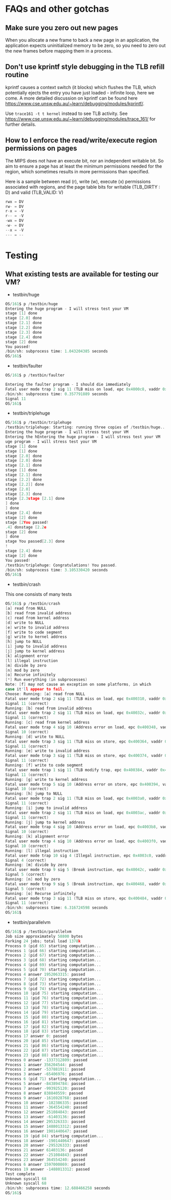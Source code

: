 # FAQs and other gotchas

## Make sure you zero out new pages

When you allocate a new frame to back a new page in an application, the application expects uninitialized memory to be zero, so you need to zero out the new frames before mapping them in a process.

## Don't use kprintf style debugging in the TLB refill routine

kprintf causes a context switch (it blocks) which flushes the TLB, which potentially ejects the entry you have just loaded - infinite loop, here we come. A more detailed discussion on kprintf can be found here https://www.cse.unsw.edu.au/~learn/debugging/modules/kprintf/.

Use `trace161 -t t kernel` instead to see TLB activity. See https://www.cse.unsw.edu.au/~learn/debugging/modules/trace_161/ for further details.

## How to I enforce the read/write/execute region permissions on pages

The MIPS does not have an execute bit, nor an independent writable bit. So aim to ensure a page has at least the minimum permissions needed for the region, which sometimes results in more permissions than specified.

Here is a sample between read (r), write (w), execute (x) permissions associated with regions, and the page table bits for writable (TLB_DIRTY : D) and valid (TLB_VALID: V)

```C
rwx = DV
rw- = DV
r-x = -V
r-- = -V
-wx = DV
-w- = DV
--x = -V
--- = --
```

# Testing

## What existing tests are available for testing our VM?

- testbin/huge

```C
OS/161$ p /testbin/huge
Entering the huge program - I will stress test your VM
stage [1] done
stage [2.0] done
stage [2.1] done
stage [2.2] done
stage [2.3] done
stage [2.4] done
stage [2] done
You passed!
/bin/sh: subprocess time: 1.043204385 seconds
OS/161$
```

- testbin/faulter

```C
OS/161$ p /testbin/faulter

Entering the faulter program - I should die immediately
Fatal user mode trap 2 sig 11 (TLB miss on load, epc 0x4000c8, vaddr 0x40000000)
/bin/sh: subprocess time: 0.357791889 seconds
Signal 11
OS/161$
```

- testbin/triplehuge

```C
OS/161$ p /testbin/triplehuge
/testbin/triplehuge: Starting: running three copies of /testbin/huge...
Entering the huge program - I will stress test your VM
Entering the hEntering the huge program - I will stress test your VM
uge program - I will stress test your VM
stage [1] done
stage [1] done
stage [2.0] done
stage [2.0] done
stage [2.1] done
stage [1] done
stage [2.1] done
stage [2.2] done
stage [2.2]] done
stage [2.0] 
stage [2.3] done
stage [2.3stage [2.1] done
] done
] done
stage [2.4] done
stage [2] done
stage [2You passed!
.4] donstage [2.2e
stage [2] done
] done
stage You passed[2.3] done
!
stage [2.4] done
stage [2] done
You passed!
/testbin/triplehuge: Congratulations! You passed.
/bin/sh: subprocess time: 3.105330420 seconds
OS/161$
```

- testbin/crash

This one consists of many tests

```C
OS/161$ p /testbin/crash
[a] read from NULL
[b] read from invalid address
[c] read from kernel address
[d] write to NULL
[e] write to invalid address
[f] write to code segment
[g] write to kernel address
[h] jump to NULL
[i] jump to invalid address
[j] jump to kernel address
[k] alignment error
[l] illegal instruction
[m] divide by zero
[n] mod by zero
[o] Recurse infinitely
[*] Run everything (in subprocesses)
Note: [f] may not cause an exception on some platforms, in which
case it'll appear to fail.
Choose: Running: [a] read from NULL
Fatal user mode trap 2 sig 11 (TLB miss on load, epc 0x400310, vaddr 0x0)
Signal 11 (correct)
Running: [b] read from invalid address
Fatal user mode trap 2 sig 11 (TLB miss on load, epc 0x40032c, vaddr 0x40000000)
Signal 11 (correct)
Running: [c] read from kernel address
Fatal user mode trap 4 sig 10 (Address error on load, epc 0x400348, vaddr 0x80000000)
Signal 10 (correct)
Running: [d] write to NULL
Fatal user mode trap 3 sig 11 (TLB miss on store, epc 0x400364, vaddr 0x0)
Signal 11 (correct)
Running: [e] write to invalid address
Fatal user mode trap 3 sig 11 (TLB miss on store, epc 0x400374, vaddr 0x40000000)
Signal 11 (correct)
Running: [f] write to code segment
Fatal user mode trap 1 sig 11 (TLB modify trap, epc 0x400384, vaddr 0x40037c)
Signal 11 (correct)
Running: [g] write to kernel address
Fatal user mode trap 5 sig 10 (Address error on store, epc 0x400394, vaddr 0x80000000)
Signal 10 (correct)
Running: [h] jump to NULL
Fatal user mode trap 2 sig 11 (TLB miss on load, epc 0x4003a0, vaddr 0x0)
Signal 11 (correct)
Running: [i] jump to invalid address
Fatal user mode trap 2 sig 11 (TLB miss on load, epc 0x4003ac, vaddr 0x40000000)
Signal 11 (correct)
Running: [j] jump to kernel address
Fatal user mode trap 4 sig 10 (Address error on load, epc 0x4003b8, vaddr 0x80000000)
Signal 10 (correct)
Running: [k] alignment error
Fatal user mode trap 4 sig 10 (Address error on load, epc 0x4003f0, vaddr 0x7fffff91)
Signal 10 (correct)
Running: [l] illegal instruction
Fatal user mode trap 10 sig 4 (Illegal instruction, epc 0x4003c0, vaddr 0x0)
Signal 4 (correct)
Running: [m] divide by zero
Fatal user mode trap 9 sig 5 (Break instruction, epc 0x40042c, vaddr 0x0)
Signal 5 (correct)
Running: [n] mod by zero
Fatal user mode trap 9 sig 5 (Break instruction, epc 0x400468, vaddr 0x0)
Signal 5 (correct)
Running: [o] Recurse infinitely
Fatal user mode trap 3 sig 11 (TLB miss on store, epc 0x400484, vaddr 0x7ffefff4)
Signal 11 (correct)
/bin/sh: subprocess time: 6.316724598 seconds
OS/161$
```

- testbin/parallelvm

```C
OS/161$ p /testbin/parallelvm
Job size approximately 58800 bytes
Forking 24 jobs; total load 1378k
Process 0 (pid 65) starting computation...
Process 1 (pid 66) starting computation...
Process 2 (pid 67) starting computation...
Process 3 (pid 68) starting computation...
Process 4 (pid 69) starting computation...
Process 5 (pid 70) starting computation...
Process 4 answer 1952063315: passed
Process 7 (pid 72) starting computation...
Process 8 (pid 73) starting computation...
Process 9 (pid 74) starting computation...
Process 10 (pid 75) starting computation...
Process 11 (pid 76) starting computation...
Process 12 (pid 77) starting computation...
Process 13 (pid 78) starting computation...
Process 14 (pid 79) starting computation...
Process 15 (pid 80) starting computation...
Process 16 (pid 81) starting computation...
Process 17 (pid 82) starting computation...
Process 18 (pid 83) starting computation...
Process 17 answer 0: passed
Process 20 (pid 85) starting computation...
Process 21 (pid 86) starting computation...
Process 22 (pid 87) starting computation...
Process 23 (pid 88) starting computation...
Process 0 answer -1337312809: passed
Process 1 answer 356204544: passed
Process 2 answer -537881911: passed
Process 3 answer -65406976: passed
Process 6 (pid 71) starting computation...
Process 5 answer -843894784: passed
Process 7 answer -993925120: passed
Process 8 answer 838840559: passed
Process 9 answer -1616928768: passed
Process 10 answer -182386335: passed
Process 11 answer -364554240: passed
Process 12 answer 251084843: passed
Process 13 answer -61403136: passed
Process 14 answer 295326333: passed
Process 15 answer 1488013312: passed
Process 16 answer 1901440647: passed
Process 19 (pid 84) starting computation...
Process 18 answer -1901440647: passed
Process 20 answer -295326333: passed
Process 21 answer 61403136: passed
Process 22 answer -251084843: passed
Process 23 answer 364554240: passed
Process 6 answer 1597000869: passed
Process 19 answer -1488013312: passed
Test complete
Unknown syscall 68
Unknown syscall 68
/bin/sh: subprocess time: 12.688466258 seconds
OS/161$
```